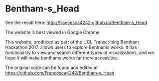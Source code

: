 # Bentham-s_Head

See the result here:  http://francesca4242.github.io/Bentham-s_Head

The website is best viewed in Google Chrome

This website, produced as part of the UCL Transcribing Bentham Hackathon 2017, allows users to explore Benthams works.  It has functionality to view and search different types of visualizations, and we hope it will make benthams works far more accessible.


The original code can be found and edited at https://github.com/Francesca4242/Bentham-s_Head

